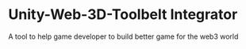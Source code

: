 # Unity-Web-3D-Toolbelt Integrator

A tool to help game developer to build better game for the web3 world
